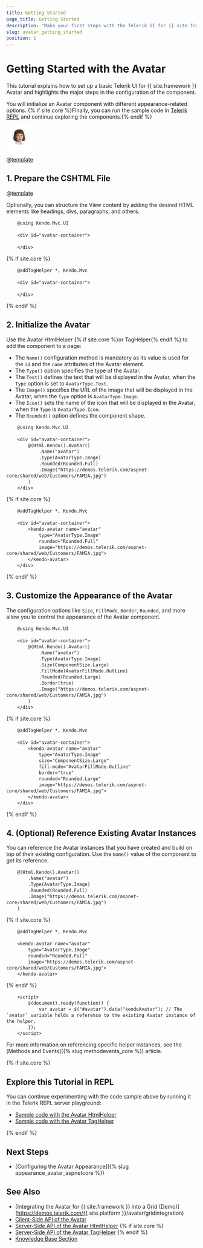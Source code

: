 ```yaml
---
title: Getting Started
page_title: Getting Started
description: "Make your first steps with the Telerik UI for {{ site.framework }} Avatar component by following a complete step-by-step tutorial."
slug: avatar_getting_started
position: 1
---
```


# Getting Started with the Avatar

This tutorial explains how to set up a basic Telerik UI for {{ site.framework }} Avatar and highlights the major steps in the configuration of the component.

You will initialize an Avatar component with different appearance-related options. {% if site.core %}Finally, you can run the sample code in [Telerik REPL](https://netcorerepl.telerik.com/) and continue exploring the components.{% endif %}

 ![Sample Telerik UI for {{ site.framework }} Avatar](./images/avatar-getting-started.png)

@[template](/_contentTemplates/core/getting-started-prerequisites.md#component-gs-prerequisites)

## 1. Prepare the CSHTML File

@[template](/_contentTemplates/core/getting-started-directives.md#gs-adding-directives)

Optionally, you can structure the View content by adding the desired HTML elements like headings, divs, paragraphs, and others.

```HtmlHelper
    @using Kendo.Mvc.UI

    <div id="avatar-container">

    </div>
```
{% if site.core %}
```TagHelper
    @addTagHelper *, Kendo.Mvc

    <div id="avatar-container">

    </div>
```
{% endif %}

## 2. Initialize the Avatar

Use the Avatar HtmlHelper {% if site.core %}or TagHelper{% endif %} to add the component to a page:

* The `Name()` configuration method is mandatory as its value is used for the `id` and the `name` attributes of the Avatar element.
* The `Type()` option specifies the type of the Avatar. 
* The `Text()` defines the text that will be displayed in the Avatar, when the `Type` option is set to `AvatarType.Text`.
* The `Image()` specifies the URL of the image that will be displayed in the Avatar, when the `Type` option is `AvatarType.Image`.
* The `Icon()` sets the name of the icon that will be displayed in the Avatar, when the `Type` is `AvatarType.Icon`.
* The `Rounded()` option defines the component shape.

```HtmlHelper
    @using Kendo.Mvc.UI

    <div id="avatar-container">
        @(Html.Kendo().Avatar()
            .Name("avatar")
            .Type(AvatarType.Image)
            .Rounded(Rounded.Full)
            .Image("https://demos.telerik.com/aspnet-core/shared/web/Customers/FAMIA.jpg")
        )
    </div>
```
{% if site.core %}
```TagHelper
    @addTagHelper *, Kendo.Mvc

    <div id="avatar-container">
        <kendo-avatar name="avatar"
            type="AvatarType.Image"
            rounded="Rounded.Full"
            image="https://demos.telerik.com/aspnet-core/shared/web/Customers/FAMIA.jpg">
        </kendo-avatar>
    </div>
```
{% endif %}

## 3. Customize the Appearance of the Avatar

The configuration options like `Size`, `FillMode`, `Border`, `Rounded`, and more allow you to control the appearance of the Avatar component.

```HtmlHelper
    @using Kendo.Mvc.UI

    <div id="avatar-container">
        @(Html.Kendo().Avatar()
            .Name("avatar")
            .Type(AvatarType.Image)
            .Size(ComponentSize.Large)
            .FillMode(AvatarFillMode.Outline)
            .Rounded(Rounded.Large)
            .Border(true)
            .Image("https://demos.telerik.com/aspnet-core/shared/web/Customers/FAMIA.jpg")
        )
    </div>
```
{% if site.core %}
```TagHelper
    @addTagHelper *, Kendo.Mvc

    <div id="avatar-container">
        <kendo-avatar name="avatar"
            type="AvatarType.Image"
            size="ComponentSize.Large"
            fill-mode="AvatarFillMode.Outline"
            border="true"
            rounded="Rounded.Large"
            image="https://demos.telerik.com/aspnet-core/shared/web/Customers/FAMIA.jpg">
        </kendo-avatar>
    </div>
```
{% endif %}

## 4. (Optional) Reference Existing Avatar Instances

You can reference the Avatar instances that you have created and build on top of their existing configuration. Use the `Name()` value of the component to get its reference.

```HtmlHelper
    @(Html.Kendo().Avatar()
        .Name("avatar")
        .Type(AvatarType.Image)
        .Rounded(Rounded.Full)
        .Image("https://demos.telerik.com/aspnet-core/shared/web/Customers/FAMIA.jpg")
    )
```
{% if site.core %}
```TagHelper
    @addTagHelper *, Kendo.Mvc

    <kendo-avatar name="avatar"
        type="AvatarType.Image"
        rounded="Rounded.Full"
        image="https://demos.telerik.com/aspnet-core/shared/web/Customers/FAMIA.jpg">
    </kendo-avatar>
```
{% endif %}
```script
    <script>
        $(document).ready(function() {
            var avatar = $("#avatar").data("kendoAvatar"); // The `avatar` variable holds a reference to the existing Avatar instance of the helper.
        });
    </script>
```

For more information on referencing specific helper instances, see the [Methods and Events]({% slug methodevents_core %}) article.

{% if site.core %}
## Explore this Tutorial in REPL

You can continue experimenting with the code sample above by running it in the Telerik REPL server playground:

* [Sample code with the Avatar HtmlHelper](https://netcorerepl.telerik.com/cnvFcQvp48l9OYrm30)
* [Sample code with the Avatar TagHelper](https://netcorerepl.telerik.com/QHPPmmFf48CPQxnG55)

{% endif %}

## Next Steps

* [Configuring the Avatar Appearance]({% slug appearance_avatar_aspnetcore %})

## See Also

* [Integrating the Avatar for {{ site.framework }} into a Grid (Demo)](https://demos.telerik.com/{{ site.platform }}/avatar/gridintegration)
* [Client-Side API of the Avatar](https://docs.telerik.com/kendo-ui/api/javascript/ui/avatar)
* [Server-Side API of the Avatar HtmlHelper](/api/avatar)
{% if site.core %}
* [Server-Side API of the Avatar TagHelper](/api/taghelpers/avatar)
{% endif %}
* [Knowledge Base Section](/knowledge-base)
